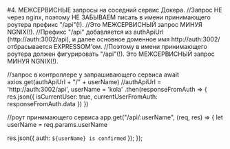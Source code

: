 
#4. МЕЖСЕРВИСНЫЕ запросы на соседний сервис Докера.
//Запрос НЕ через nginx, поэтому НЕ ЗАБЫВАЕМ писать в имени принимающего роутера префикс "/api"(!).
//Это МЕЖСЕРВИСНЫЙ запрос МИНУЯ NGNIX(!).
//Префикс "/api" добавляется из authApiUrl (http://auth:3002/api), и далее основное доменное имя http://auth:3002/ отбрасывается EXPRESSOM'ом.
//Поэтому в имени принимающего роутера должен фигурировать "/api"(!). Это МЕЖСЕРВИСНЫЙ запрос МИНУЯ NGNIX(!).

//запрос в контроллере у запрашивающего сервиса
await axios.get(authApiUrl + "/" + userName)    //authApiUrl = 'http://auth:3002/api', userName = 'kola'
  .then(responseFromAuth => {
    res.json({
    isCurrentUser: true,
    currentUserFromAuth: responseFromAuth.data
  })
})

//роут принимающего сервиса
app.get("/api/:userName", (req, res) => {
  let userName = req.params.userName

  res.json({
    auth: `${userName} is confirmed`
  });
});





